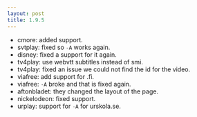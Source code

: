 ```yaml
---
layout: post
title: 1.9.5
---
```


* cmore: added support.
* svtplay: fixed so `-A` works again.
* disney: fixed a support for it again.
* tv4play: use webvtt subtitles instead of smi.
* tv4play: fixed an issue we could not find the id for the video.
* viafree: add support for .fi.
* viafree: `-A` broke and that is fixed again.
* aftonbladet: they changed the layout of the page.
* nickelodeon: fixed support.
* urplay: support for `-A` for urskola.se.
